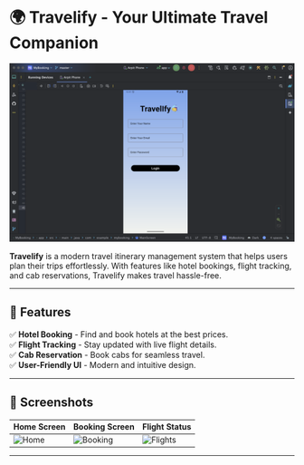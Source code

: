 # 🌍 Travelify - Your Ultimate Travel Companion

![Travelify](https://github.com/arpitm1037/Travelify/blob/master/Screenshot%202025-03-02%20at%2012.41.22.png?raw=true)

**Travelify** is a modern travel itinerary management system that helps users plan their trips effortlessly. With features like hotel bookings, flight tracking, and cab reservations, Travelify makes travel hassle-free.

---

## 🚀 Features

✅ **Hotel Booking** - Find and book hotels at the best prices.  
✅ **Flight Tracking** - Stay updated with live flight details.  
✅ **Cab Reservation** - Book cabs for seamless travel.  
✅ **User-Friendly UI** - Modern and intuitive design.  

---

## 📸 Screenshots

| Home Screen | Booking Screen | Flight Status |
|------------|---------------|--------------|
| ![Home](https://raw.githubusercontent.com/arpitm1037/Travelify/main/images/home.png) | ![Booking](https://raw.githubusercontent.com/arpitm1037/Travelify/main/images/booking.png) | ![Flights](https://raw.githubusercontent.com/arpitm1037/Travelify/main/images/flights.png) |

---

